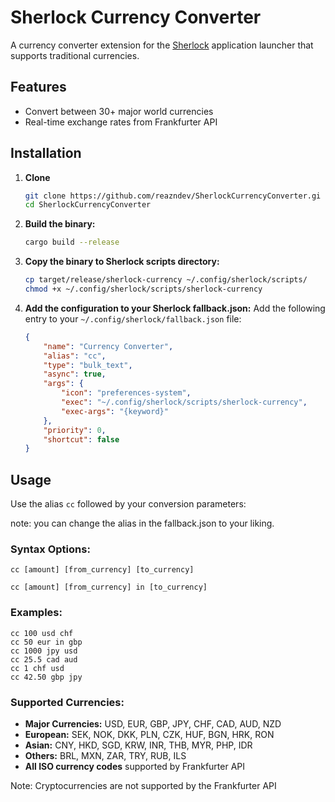 # Sherlock Currency Converter

A currency converter extension for the [Sherlock](https://github.com/Skxxtz/sherlock) application launcher that supports traditional currencies.

## Features

- Convert between 30+ major world currencies
- Real-time exchange rates from Frankfurter API

## Installation


1. **Clone**
   ```bash
   git clone https://github.com/reazndev/SherlockCurrencyConverter.gi
   cd SherlockCurrencyConverter
   ```
   
2. **Build the binary:**
   ```bash
   cargo build --release
   ```

3. **Copy the binary to Sherlock scripts directory:**
   ```bash
   cp target/release/sherlock-currency ~/.config/sherlock/scripts/
   chmod +x ~/.config/sherlock/scripts/sherlock-currency
   ```

4. **Add the configuration to your Sherlock fallback.json:**
   Add the following entry to your `~/.config/sherlock/fallback.json` file:
   ```json
   {
       "name": "Currency Converter",
       "alias": "cc",
       "type": "bulk_text",
       "async": true,
       "args": {
           "icon": "preferences-system",
           "exec": "~/.config/sherlock/scripts/sherlock-currency",
           "exec-args": "{keyword}"
       },
       "priority": 0,
       "shortcut": false
   }
   ```

## Usage

Use the alias `cc` followed by your conversion parameters:

note: you can change the alias in the fallback.json to your liking.

### Syntax Options:
`cc [amount] [from_currency] [to_currency]`

`cc [amount] [from_currency] in [to_currency]`

### Examples:
```
cc 100 usd chf
cc 50 eur in gbp
cc 1000 jpy usd
cc 25.5 cad aud
cc 1 chf usd
cc 42.50 gbp jpy
```

### Supported Currencies:
- **Major Currencies:** USD, EUR, GBP, JPY, CHF, CAD, AUD, NZD
- **European:** SEK, NOK, DKK, PLN, CZK, HUF, BGN, HRK, RON
- **Asian:** CNY, HKD, SGD, KRW, INR, THB, MYR, PHP, IDR
- **Others:** BRL, MXN, ZAR, TRY, RUB, ILS
- **All ISO currency codes** supported by Frankfurter API

Note: Cryptocurrencies are not supported by the Frankfurter API
